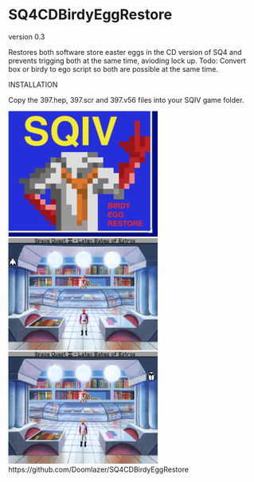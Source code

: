 # SQ4CDBirdyEggRestore

version 0.3 

 Restores both software store easter eggs in the CD version of SQ4 and prevents trigging both at the same time, avioding lock up. Todo: Convert box or birdy to ego script so both are possible at the same time.

INSTALLATION

Copy the 397.hep, 397.scr and 397.v56 files into your SQIV game folder.

<img src="birdy.png"  width="300">
<img src="smell.gif"  width="300">
<img src="taste.gif"  width="300">
https://github.com/Doomlazer/SQ4CDBirdyEggRestore
